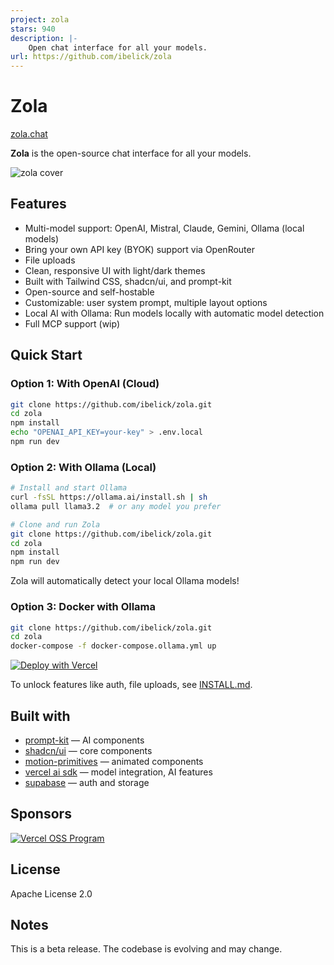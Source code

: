 ```yaml
---
project: zola
stars: 940
description: |-
    Open chat interface for all your models.
url: https://github.com/ibelick/zola
---
```


# Zola

[zola.chat](https://zola.chat)

**Zola** is the open-source chat interface for all your models.

![zola cover](./public/cover_zola.jpg)

## Features

- Multi-model support: OpenAI, Mistral, Claude, Gemini, Ollama (local models)
- Bring your own API key (BYOK) support via OpenRouter
- File uploads
- Clean, responsive UI with light/dark themes
- Built with Tailwind CSS, shadcn/ui, and prompt-kit
- Open-source and self-hostable
- Customizable: user system prompt, multiple layout options
- Local AI with Ollama: Run models locally with automatic model detection
- Full MCP support (wip)

## Quick Start

### Option 1: With OpenAI (Cloud)

```bash
git clone https://github.com/ibelick/zola.git
cd zola
npm install
echo "OPENAI_API_KEY=your-key" > .env.local
npm run dev
```

### Option 2: With Ollama (Local)

```bash
# Install and start Ollama
curl -fsSL https://ollama.ai/install.sh | sh
ollama pull llama3.2  # or any model you prefer

# Clone and run Zola
git clone https://github.com/ibelick/zola.git
cd zola
npm install
npm run dev
```

Zola will automatically detect your local Ollama models!

### Option 3: Docker with Ollama

```bash
git clone https://github.com/ibelick/zola.git
cd zola
docker-compose -f docker-compose.ollama.yml up
```

[![Deploy with Vercel](https://vercel.com/button)](https://vercel.com/new/clone?repository-url=https://github.com/ibelick/zola)

To unlock features like auth, file uploads, see [INSTALL.md](./INSTALL.md).

## Built with

- [prompt-kit](https://prompt-kit.com/) — AI components
- [shadcn/ui](https://ui.shadcn.com) — core components
- [motion-primitives](https://motion-primitives.com) — animated components
- [vercel ai sdk](https://vercel.com/blog/introducing-the-vercel-ai-sdk) — model integration, AI features
- [supabase](https://supabase.com) — auth and storage

## Sponsors

<a href="https://vercel.com/oss">
  <img alt="Vercel OSS Program" src="https://vercel.com/oss/program-badge.svg" />
</a>

## License

Apache License 2.0

## Notes

This is a beta release. The codebase is evolving and may change.

